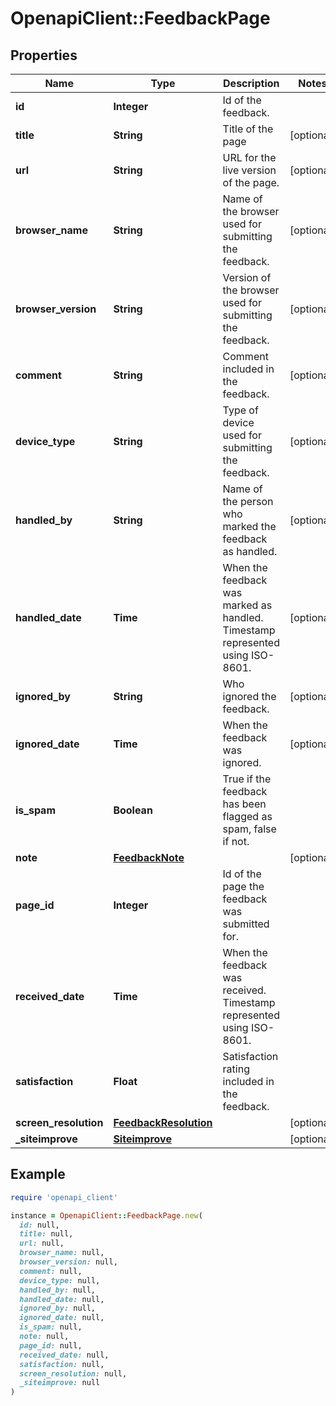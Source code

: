 # OpenapiClient::FeedbackPage

## Properties

| Name | Type | Description | Notes |
| ---- | ---- | ----------- | ----- |
| **id** | **Integer** | Id of the feedback. |  |
| **title** | **String** | Title of the page | [optional] |
| **url** | **String** | URL for the live version of the page. | [optional] |
| **browser_name** | **String** | Name of the browser used for submitting the feedback. | [optional] |
| **browser_version** | **String** | Version of the browser used for submitting the feedback. | [optional] |
| **comment** | **String** | Comment included in the feedback. | [optional] |
| **device_type** | **String** | Type of device used for submitting the feedback. | [optional] |
| **handled_by** | **String** | Name of the person who marked the feedback as handled. | [optional] |
| **handled_date** | **Time** | When the feedback was marked as handled. Timestamp represented using ISO-8601. | [optional] |
| **ignored_by** | **String** | Who ignored the feedback. | [optional] |
| **ignored_date** | **Time** | When the feedback was ignored. | [optional] |
| **is_spam** | **Boolean** | True if the feedback has been flagged as spam, false if not. |  |
| **note** | [**FeedbackNote**](FeedbackNote.md) |  | [optional] |
| **page_id** | **Integer** | Id of the page the feedback was submitted for. |  |
| **received_date** | **Time** | When the feedback was received. Timestamp represented using ISO-8601. |  |
| **satisfaction** | **Float** | Satisfaction rating included in the feedback. |  |
| **screen_resolution** | [**FeedbackResolution**](FeedbackResolution.md) |  | [optional] |
| **_siteimprove** | [**Siteimprove**](Siteimprove.md) |  | [optional] |

## Example

```ruby
require 'openapi_client'

instance = OpenapiClient::FeedbackPage.new(
  id: null,
  title: null,
  url: null,
  browser_name: null,
  browser_version: null,
  comment: null,
  device_type: null,
  handled_by: null,
  handled_date: null,
  ignored_by: null,
  ignored_date: null,
  is_spam: null,
  note: null,
  page_id: null,
  received_date: null,
  satisfaction: null,
  screen_resolution: null,
  _siteimprove: null
)
```

